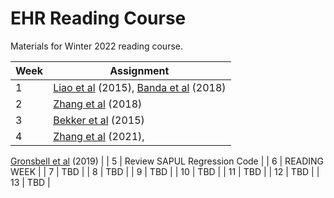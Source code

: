 # EHR Reading Course
Materials for Winter 2022 reading course.


| Week | Assignment                            |
|------|---------------------------------------|
| 1    | [Liao et al](https://www.bmj.com/content/350/bmj.h1885) (2015), [Banda et al](https://pubmed.ncbi.nlm.nih.gov/31218278/) (2018)  |
| 2    | [Zhang et al](https://www.nature.com/articles/s41596-019-0227-6) (2018) |
| 3    | [Bekker et al](https://link.springer.com/article/10.1007/s10994-020-05877-5) (2015)                                        |
| 4    | [Zhang et al](https://academic.oup.com/biostatistics/advance-article-abstract/doi/10.1093/biostatistics/kxab003/6146184?redirectedFrom=fulltext) (2021), 
[Gronsbell et al](https://onlinelibrary.wiley.com/doi/abs/10.1111/biom.12987) (2019)
|
| 5    |  Review SAPUL Regression Code                                      |
| 6    | READING WEEK                          |
| 7    | TBD                                      |
| 8    | TBD                                      |
| 9    | TBD                                     |
| 10   |  TBD                                     |
| 11   |  TBD                                     |
| 12   | TBD                                     |
| 13   | TBD                                      |
